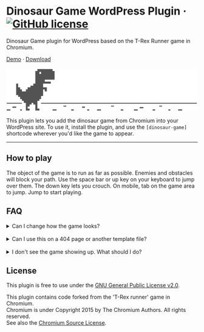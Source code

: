# Dinosaur Game WordPress Plugin  &middot; [![GitHub license](https://img.shields.io/badge/license-GPL%202.0-blue.svg)](https://github.com/chrisdavidmiles/dino-game/blob/master/LICENSE)

Dinosaur Game plugin for WordPress based on the T-Rex Runner game in Chromium.

[Demo](https://chrisdavidmiles.com/dinosaur-game) &middot; [Download](https://wordpress.org/plugins/dinosaur-game)
<br><br>
[![Dinosaur Game WordPress Plugin](https://github.com/chrisdavidmiles/assets/blob/dinosaur-game/dino-banner-250x55px.svg)](https://wordpress.org/plugins/dinosaur-game)
 
This plugin lets you add the dinosaur game from Chromium into your WordPress site. To use it, install the plugin, and use the `[dinosaur-game]` shortcode wherever you'd like the game to appear. 
<hr>

## How to play
The object of the game is to run as far as possible. Enemies and obstacles will block your path. Use the space bar or up key on your keyboard to jump over them. The down key lets you crouch. On mobile, tab on the game area to jump. Jump to start playing.

## FAQ
<details><summary>Can I change how the game looks?</summary><p>

Yes! The html markup of the game has classes that make it easy to apply CSS to them. If you like playing with game files, you can also swap out the spritemap with your own by editing the `game-sprites-1x.png` and `game-sprites-2x.png` files.
<br></p>
</details>
<br>
<details><summary>Can I use this on a 404 page or another template file?</summary><p>

Yes! Anywhere that you can use a shortcode, you can insert this game. Inside post/page content you can use `[dinosaur-game]`. In a php template file you can use: 
```php 
<?php echo do_shortcode('[dinosaur-game]');?>
```
</p>
</details>
<br>
<details><summary>I don't see the game showing up. What should I do?</summary><p>
<ul>
  <li>If you see an error message "The dinosaur game can only be used once per post." then that means the page is trying to show the shortcode more than once. Since the game binds to keys (up, down, and spacebar) it wouldn't work well to have multiple instances of the game on a single page. So this game only runs once per page or post.</li>
  <li>If you don't see an error message, and the shortcode still isn't working, check your php error log or turn on debug mode to see if another plugin or theme is interfering with this plugin.<br><br>
   Also feel free to ask a question on the <a href="https://wordpress.org/support/plugin/dinosaur-game/">WordPress.org support forum</a>.</li>
</ul>
<br></p>
</details>

## License
This plugin is free to use under the [GNU General Public License v2.0](https://github.com/chrisdavidmiles/dinosaur-game/blob/master/LICENSE).

This plugin contains code forked from the 'T-Rex runner' game in Chromium.<br>
Chromium is under Copyright 2015 by The Chromium Authors. All rights reserved.<br>
See also the [Chromium Source License](https://cs.chromium.org/chromium/src/LICENSE).
